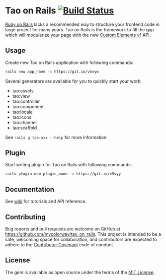 # Tao on Rails [![Build Status](https://travis-ci.org/mycolorway/tao_on_rails.svg?branch=master)](https://travis-ci.org/mycolorway/tao_on_rails)

[Ruby on Rails](http://rubyonrails.org/) lacks a recommended way to structure your frontend code in large project for many years. Tao on Rails is the framework to fill the gap which will modularize your page with the new [Custom Elements v1](https://developers.google.com/web/fundamentals/getting-started/primers/customelements) API.

## Usage

Create new Tao on Rails application with following commands:

```bash
rails new app_name -m https://git.io/vSvyw
```

Several generators are available for you to quickly start your work:

* tao:assets
* tao:view
* tao:controller
* tao:component
* tao:locale
* tao:icons
* tao:channel
* tao:scaffold

See `rails g tao:xxx --help` for more information.

## Plugin

Start writing plugin for Tao on Rails with following commands:

```bash
rails plugin new plugin_name -m https://git.io/vSvyy
```

## Documentation

See [wiki](https://github.com/mycolorway/tao_on_rails/wiki) for tutorials and API reference.

## Contributing

Bug reports and pull requests are welcome on GitHub at https://github.com/mycolorway/tao_on_rails. This project is intended to be a safe, welcoming space for collaboration, and contributors are expected to adhere to the [Contributor Covenant](http://contributor-covenant.org) code of conduct.


## License

The gem is available as open source under the terms of the [MIT License](http://opensource.org/licenses/MIT).
